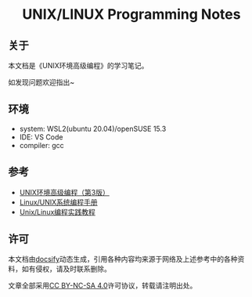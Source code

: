 <h1 align="center">UNIX/LINUX Programming Notes</h1>

## 关于

本文档是《UNIX环境高级编程》的学习笔记。

如发现问题欢迎指出~

## 环境

- system: WSL2(ubuntu 20.04)/openSUSE 15.3
- IDE: VS Code
- compiler: gcc

## 参考

- [UNIX环境高级编程（第3版）](https://book.douban.com/subject/25900403/)
- [Linux/UNIX系统编程手册](https://book.douban.com/subject/25809330/)
- [Unix/Linux编程实践教程](https://book.douban.com/subject/1219329/)

## 许可

本文档由[docsify](https://docsify.js.org/#/zh-cn/)动态生成，引用各种内容均来源于网络及上述参考中的各种资料，如有侵权，请及时联系删除。

文章全部采用[CC BY-NC-SA 4.0](https://creativecommons.org/licenses/by-nc-sa/4.0/)许可协议，转载请注明出处。
